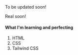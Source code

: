To be updated soon!


Real soon!


#### What I'm learning and perfecting
1. HTML
2. CSS
3. Tailwind CSS